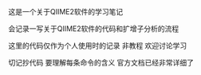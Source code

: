 
这是一个关于QIIME2软件的学习笔记

会记录一写关于QIIME2软件的代码和扩增子分析的流程

这里的代码仅作为个人使用时的记录 非教程 欢迎讨论学习 

切记抄代码 要理解每条命令的含义 官方文档已经非常详细了
